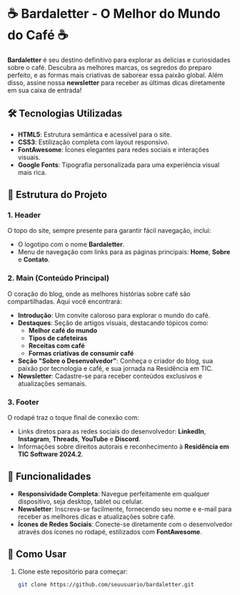 # ☕ Bardaletter - O Melhor do Mundo do Café ☕

**Bardaletter** é seu destino definitivo para explorar as delícias e curiosidades sobre o café. Descubra as melhores marcas, os segredos do preparo perfeito, e as formas mais criativas de saborear essa paixão global. Além disso, assine nossa **newsletter** para receber as últimas dicas diretamente em sua caixa de entrada!

## 🛠 Tecnologias Utilizadas

- **HTML5**: Estrutura semântica e acessível para o site.
- **CSS3**: Estilização completa com layout responsivo.
- **FontAwesome**: Ícones elegantes para redes sociais e interações visuais.
- **Google Fonts**: Tipografia personalizada para uma experiência visual mais rica.

## 📂 Estrutura do Projeto

### 1. **Header**
O topo do site, sempre presente para garantir fácil navegação, inclui:
- O logotipo com o nome **Bardaletter**.
- Menu de navegação com links para as páginas principais: **Home**, **Sobre** e **Contato**.

### 2. **Main (Conteúdo Principal)**
O coração do blog, onde as melhores histórias sobre café são compartilhadas. Aqui você encontrará:
- **Introdução**: Um convite caloroso para explorar o mundo do café.
- **Destaques**: Seção de artigos visuais, destacando tópicos como:
  - **Melhor café do mundo**
  - **Tipos de cafeteiras**
  - **Receitas com café**
  - **Formas criativas de consumir café**
- **Seção "Sobre o Desenvolvedor"**: Conheça o criador do blog, sua paixão por tecnologia e café, e sua jornada na Residência em TIC.
- **Newsletter**: Cadastre-se para receber conteúdos exclusivos e atualizações semanais.

### 3. **Footer**
O rodapé traz o toque final de conexão com:
- Links diretos para as redes sociais do desenvolvedor: **LinkedIn**, **Instagram**, **Threads**, **YouTube** e **Discord**.
- Informações sobre direitos autorais e reconhecimento à **Residência em TIC Software 2024.2**.

## 🚀 Funcionalidades

- **Responsividade Completa**: Navegue perfeitamente em qualquer dispositivo, seja desktop, tablet ou celular.
- **Newsletter**: Inscreva-se facilmente, fornecendo seu nome e e-mail para receber as melhores dicas e atualizações sobre café.
- **Ícones de Redes Sociais**: Conecte-se diretamente com o desenvolvedor através dos ícones no rodapé, estilizados com **FontAwesome**.

## 📝 Como Usar

1. Clone este repositório para começar:
   ```bash
   git clone https://github.com/seuusuario/bardaletter.git
